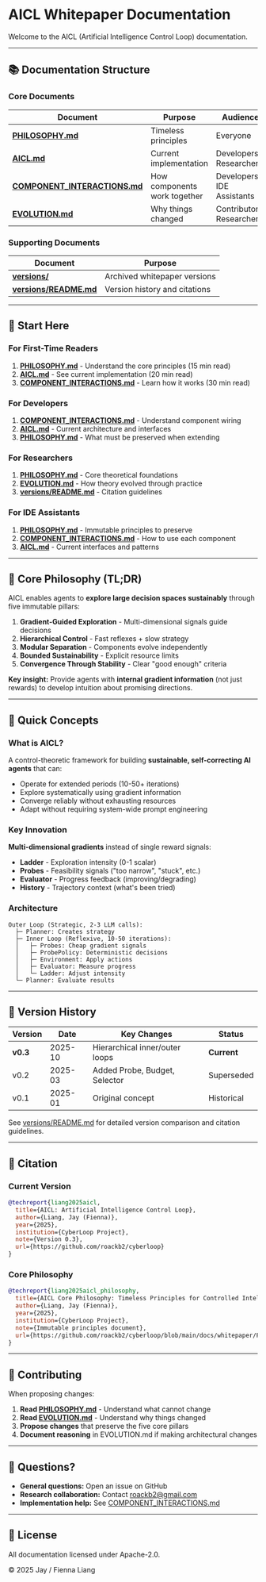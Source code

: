 # AICL Whitepaper Documentation

Welcome to the AICL (Artificial Intelligence Control Loop) documentation.

---

## 📚 Documentation Structure

### Core Documents

| Document | Purpose | Audience | Status |
|----------|---------|----------|--------|
| **[PHILOSOPHY.md](PHILOSOPHY.md)** | Timeless principles | Everyone | Immutable |
| **[AICL.md](AICL.md)** | Current implementation | Developers, Researchers | v0.3 (Current) |
| **[COMPONENT_INTERACTIONS.md](COMPONENT_INTERACTIONS.md)** | How components work together | Developers, IDE Assistants | Living |
| **[EVOLUTION.md](EVOLUTION.md)** | Why things changed | Contributors, Researchers | Living |

### Supporting Documents

| Document | Purpose |
|----------|---------|
| **[versions/](versions/)** | Archived whitepaper versions |
| **[versions/README.md](versions/README.md)** | Version history and citations |

---

## 🎯 Start Here

### For First-Time Readers

1. **[PHILOSOPHY.md](PHILOSOPHY.md)** - Understand the core principles (15 min read)
2. **[AICL.md](AICL.md)** - See current implementation (20 min read)
3. **[COMPONENT_INTERACTIONS.md](COMPONENT_INTERACTIONS.md)** - Learn how it works (30 min read)

### For Developers

1. **[COMPONENT_INTERACTIONS.md](COMPONENT_INTERACTIONS.md)** - Understand component wiring
2. **[AICL.md](AICL.md)** - Current architecture and interfaces
3. **[PHILOSOPHY.md](PHILOSOPHY.md)** - What must be preserved when extending

### For Researchers

1. **[PHILOSOPHY.md](PHILOSOPHY.md)** - Core theoretical foundations
2. **[EVOLUTION.md](EVOLUTION.md)** - How theory evolved through practice
3. **[versions/README.md](versions/README.md)** - Citation guidelines

### For IDE Assistants

1. **[PHILOSOPHY.md](PHILOSOPHY.md)** - Immutable principles to preserve
2. **[COMPONENT_INTERACTIONS.md](COMPONENT_INTERACTIONS.md)** - How to use each component
3. **[AICL.md](AICL.md)** - Current interfaces and patterns

---

## 🧠 Core Philosophy (TL;DR)

AICL enables agents to **explore large decision spaces sustainably** through five immutable pillars:

1. **Gradient-Guided Exploration** - Multi-dimensional signals guide decisions
2. **Hierarchical Control** - Fast reflexes + slow strategy
3. **Modular Separation** - Components evolve independently
4. **Bounded Sustainability** - Explicit resource limits
5. **Convergence Through Stability** - Clear "good enough" criteria

**Key insight:** Provide agents with **internal gradient information** (not just rewards) to develop intuition about promising directions.

---

## 📖 Quick Concepts

### What is AICL?

A control-theoretic framework for building **sustainable, self-correcting AI agents** that can:
- Operate for extended periods (10-50+ iterations)
- Explore systematically using gradient information
- Converge reliably without exhausting resources
- Adapt without requiring system-wide prompt engineering

### Key Innovation

**Multi-dimensional gradients** instead of single reward signals:
- **Ladder** - Exploration intensity (0-1 scalar)
- **Probes** - Feasibility signals ("too narrow", "stuck", etc.)
- **Evaluator** - Progress feedback (improving/degrading)
- **History** - Trajectory context (what's been tried)

### Architecture

```
Outer Loop (Strategic, 2-3 LLM calls):
  ├─ Planner: Creates strategy
  ├─ Inner Loop (Reflexive, 10-50 iterations):
  │   ├─ Probes: Cheap gradient signals
  │   ├─ ProbePolicy: Deterministic decisions
  │   ├─ Environment: Apply actions
  │   ├─ Evaluator: Measure progress
  │   └─ Ladder: Adjust intensity
  └─ Planner: Evaluate results
```

---

## 🔄 Version History

| Version | Date | Key Changes | Status |
|---------|------|-------------|--------|
| **v0.3** | 2025-10 | Hierarchical inner/outer loops | **Current** |
| v0.2 | 2025-03 | Added Probe, Budget, Selector | Superseded |
| v0.1 | 2025-01 | Original concept | Historical |

See [versions/README.md](versions/README.md) for detailed version comparison and citation guidelines.

---

## 📝 Citation

### Current Version

```bibtex
@techreport{liang2025aicl,
  title={AICL: Artificial Intelligence Control Loop},
  author={Liang, Jay (Fienna)},
  year={2025},
  institution={CyberLoop Project},
  note={Version 0.3},
  url={https://github.com/roackb2/cyberloop}
}
```

### Core Philosophy

```bibtex
@techreport{liang2025aicl_philosophy,
  title={AICL Core Philosophy: Timeless Principles for Controlled Intelligence},
  author={Liang, Jay (Fienna)},
  year={2025},
  institution={CyberLoop Project},
  note={Immutable principles document},
  url={https://github.com/roackb2/cyberloop/blob/main/docs/whitepaper/PHILOSOPHY.md}
}
```

---

## 🤝 Contributing

When proposing changes:

1. **Read [PHILOSOPHY.md](PHILOSOPHY.md)** - Understand what cannot change
2. **Read [EVOLUTION.md](EVOLUTION.md)** - Understand why things changed
3. **Propose changes** that preserve the five core pillars
4. **Document reasoning** in EVOLUTION.md if making architectural changes

---

## 📧 Questions?

- **General questions:** Open an issue on GitHub
- **Research collaboration:** Contact roackb2@gmail.com
- **Implementation help:** See [COMPONENT_INTERACTIONS.md](COMPONENT_INTERACTIONS.md)

---

## 📄 License

All documentation licensed under Apache-2.0.

© 2025 Jay / Fienna Liang
